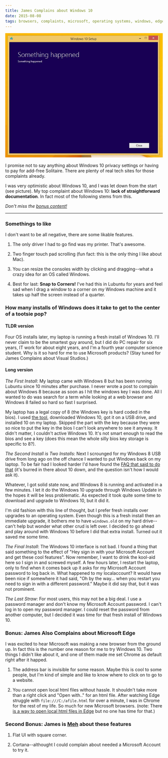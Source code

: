 ```yaml
---
title: James Complains about Windows 10
date: 2015-08-08
tags: browsers, complaints, microsoft, operating systems, windows, edge
---
```


![Did something happen?][pic-1]

I promise not to say anything about Windows 10 privacy settings or having to pay for add-free
Solitaire. There are plenty of real tech sites for those complaints already.

I was very optimistic about Windows 10, and I was let down from the start (see picture). My top
complaint about Windows 10: **lack of straightforward documentation**. In fact most of the following
stems from this.

_Don't miss the [bonus content!][link-5]_

<!-- more -->

----------------------------------------------------------------------------------------------------

### Somethings to like

I don't want to be all negative, there are some likable features.

1. The only driver I had to go find was my printer. That's awesome.

2. Two finger touch pad scrolling (fun fact: this is the only thing I like about Mac).

3. You can resize the consoles width by clicking and dragging--what a crazy idea for an OS called
   Windows.

4. Best for last: **Snap to Corners!** I've had this in Lubuntu for years and feel sad when I drag a
   window to a corner on my Windows machine and it takes up half the screen instead of a quarter.


### How many installs of Windows does it take to get to the center of a tootsie pop?

#### TLDR version

Four OS installs later, my laptop is running a fresh install of Windows 10. I'll never claim
to be the smartest guy around, but I did do PC repair for six years, IT work for about eight years,
and I'm a fourth year computer science student. Why is it so hard for me to use Microsoft products?
(Stay tuned for James Complains about Visual Studios.)

#### Long version

_The First Install_: My laptop came with Windows 8 but has been running Lubuntu since 10 minutes
after purchase. I never wrote a post to complain about Windows 8 because as soon as I hit the
windows key I was done. All I wanted to do was search for a term while looking at a web browser and
Windows 8 failed so hard so fast I surprised.

My laptop has a legal copy of 8 (the Windows key is hard coded in the bios). I used [the
tool][link-1], downloaded Windows 10, got it on a USB drive, and installed 10 on my laptop. Skipped
the part with the key because they were so nice to put the key in the bios I can't look anywhere to
see it anyway. It didn't matter, I couldn't active Windows 10. It's not smart enough to read the
bios and see a key (does this mean the whole silly bios key storage is specific to 8?).

_The Second Install is Two Installs_: Next I scrounged for my Windows 8 USB drive from long ago on
the off chance I wanted to put Windows back on my laptop. To be fair had I looked harder I'd have
found the [FAQ that said to do that][link-2] (it's burred in there about 10 down, and the question
isn't how I would ask it).

Whatever, I got solid state now, and Windows 8 is running and activated in a few minutes. I let it
do the Windows 10 upgrade through Windows Update in the hopes it will be less problematic. As
expected it took quite some time to download and upgrade to Windows 10, but it did it.

I'm old fashion with this line of thought, but I prefer fresh installs over upgrades to an operating
system. Even though this is a fresh install then an immediate upgrade, it bothers me to have
`windows.old` on my hard drive--can't help but wonder what other crud is left over. I decided to go
ahead and play around with Windows 10 before I did that extra install. Turned out it saved me some
time.

_The Final Install_: The Windows 10 interface is not bad. I found a thing that said something to the
effect of "Hey sign in with your Microsoft Account and get these cool features". Now remember, I
want to drink the kool-aid here so I sign in and screwed myself. A few hours later, I restart the
laptop, only to find when it comes back up it asks for my Microsoft Account password to log back in.
What happened to my localaccount? It would have been nice if somewhere it had said, "Oh by the
way... when you restart you need to sign in with a different password." Maybe it did say that, but
it was not prominent.

_The Last Straw_: For most users, this may not be a big deal. I use a password manager and don't
know my Microsoft Account password. I can't log in to open my password manager. I could reset the
password from another computer, but I decided it was time for that fresh install of Windows 10.


### Bonus: James Also Complains about Microsoft Edge

I was excited to hear Microsoft was making a new browser from the ground up. In fact this is the
number one reason for me to try Windows 10. Two things I didn't like about it, and one of them made
me set Chrome as default right after it happed.

1. The address bar is invisible for some reason. Maybe this is cool to some people, but I'm kind of
   simple and like to know where to click on to go to a website.

2.  You cannot open local html files without hassle. It shouldn't take more than a right click and
   "Open with.." for an html file. After watching Edge struggle with `file:///C:/afile.html` for
   over a minute, I was in Chrome for the rest of my life. So much for new Microsoft browsers.
   (note: There [is a way to open local html files in Edge][link-3] but no one has time for that.)


### Second Bonus: James is [Meh][link-4] about these features

1. Flat UI with square corner.

2. Cortana--althought I could complain about needed a Microsoft Account to try it.







[pic-1]: ../images/something_happened.jpg "This is a real screenshot! That's the saddest part."
[link-1]: http://www.microsoft.com/en-us/software-download/windows10
[link-2]: https://www.microsoft.com/en-us/software-download/faq
[link-3]: http://answers.microsoft.com/en-us/windows/forum/windows_10-networking/microsoft-edge-cant-open-files-html-pdf-etc-stored/3780e206-8b86-496f-bf3c-de4853f4b0a5
[link-4]: https://en.wikipedia.org/wiki/Meh
[link-5]: #bonus-james-also-complains-about-microsoft-edge
